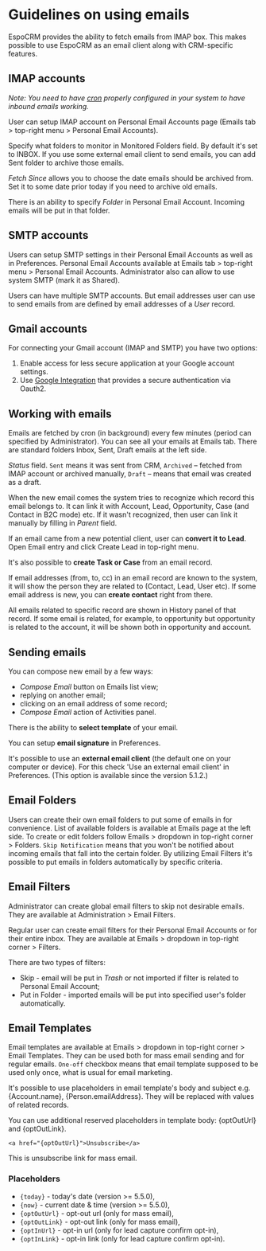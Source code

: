 # Guidelines on using emails

EspoCRM provides the ability to fetch emails from IMAP box. This makes possible to use EspoCRM as an email client along with CRM-specific features.

## IMAP accounts

*Note: You need to have [cron](../administration/server-configuration.md#setup-a-crontab) properly configured in your system to have inbound emails working.*

User can setup IMAP account on Personal Email Accounts page (Emails tab > top-right menu > Personal Email Accounts).

Specify what folders to monitor in Monitored Folders field. By default it's set to INBOX. If you use some external email client to send emails, you can add Sent folder to archive those emails.

*Fetch Since* allows you to choose the date emails should be archived from. Set it to some date prior today if you need to archive old emails.

There is an ability to specify *Folder* in Personal Email Account. Incoming emails will be put in that folder.

## SMTP accounts

Users can setup SMTP settings in their Personal Email Accounts as well as in Preferences. Personal Email Accounts available at Emails tab > top-right menu > Personal Email Accounts. Administrator also can allow to use system SMTP (mark it as Shared).

Users can have multiple SMTP accounts. But email addresses user can use to send emails from are defined by email addresses of a *User* record.

## Gmail accounts

For connecting your Gmail account (IMAP and SMTP) you have two options:

1. Enable access for less secure application at your Google account settings.
2. Use [Google Integration](https://www.espocrm.com/extensions/google-integration/) that provides a secure authentication via Oauth2.

## Working with emails

Emails are fetched by cron (in background) every few minutes (period can specified by Administrator).
You can see all your emails at Emails tab. There are standard folders Inbox, Sent, Draft emails at the left side.

*Status* field. `Sent` means it was sent from CRM, `Archived` – fetched from IMAP account or archived manually, `Draft` – means that email was created as a draft.

When the new email comes the system tries to recognize which record this email belongs to. It can link it with Account, Lead, Opportunity, Case (and Contact in B2C mode) etc. If it wasn't recognized, then user can link it manually by filling in *Parent* field.

If an email came from a new potential client, user can **convert it to Lead**. Open Email entry and click Create Lead in top-right menu.

It's also possible to **create Task or Case** from an email record.

If email addresses (from, to, cc) in an email record are known to the system, it will show the person they are related to (Contact, Lead, User etc). If some email address is new, you can **create contact** right from there.

All emails related to specific record are shown in History panel of that record. If some email is related, for example, to opportunity but opportunity is related to the account, it will be shown both in opportunity and account.

## Sending emails

You can compose new email by a few ways:
* *Compose Email* button on Emails list view;
* replying on another email;
* clicking on an email address of some record;
* *Compose Email* action of Activities panel.

There is the ability to **select template** of your email.

You can setup **email signature** in Preferences.

It's possible to use an **external email client** (the default one on your computer or device). For this check 'Use an external email client' in Preferences. (This option is available since the version 5.1.2.)

## Email Folders

Users can create their own email folders to put some of emails in for convenience. List of available folders is available at Emails page at the left side. To create or edit folders follow Emails > dropdown in top-right corner > Folders. `Skip Notification` means that you won't be notified about incoming emails that fall into the certain folder. By utilizing Email Filters it's possible to put emails in folders automatically by specific criteria.

## Email Filters

Administrator can create global email filters to skip not desirable emails. They are available at Administration > Email Filters.

Regular user can create email filters for their Personal Email Accounts or for their entire inbox. They are available at Emails > dropdown in top-right corner > Filters.

There are two types of filters:
* Skip - email will be put in *Trash* or not imported if filter is related to Personal Email Account;
* Put in Folder - imported emails will be put into specified user's folder automatically.

## Email Templates

Email templates are available at Emails > dropdown in top-right corner > Email Templates. They can be used both for mass email sending and for regular emails. `One-off` checkbox means that email template supposed to be used only once, what is usual for email marketing.

It's possible to use placeholders in email template's body and subject e.g. {Account.name}, {Person.emailAddress}. They will be replaced with values of related records.

You can use additional reserved placeholders in template body: {optOutUrl} and {optOutLink}.
```
<a href="{optOutUrl}">Unsubscribe</a>
```
This is unsubscribe link for mass email.

### Placeholders

* `{today}` - today's date (version >= 5.5.0),
* `{now}` - current date & time (version >= 5.5.0),
* `{optOutUrl}` - opt-out url (only for mass email),
* `{optOutLink}` - opt-out link (only for mass email),
* `{optInUrl}` - opt-in url (only for lead capture confirm opt-in),
* `{optInLink}` - opt-in link (only for lead capture confirm opt-in).

